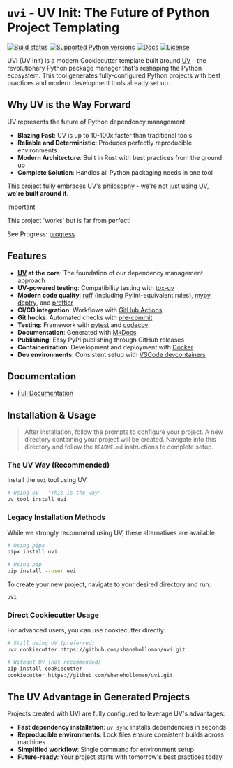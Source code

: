 # `uvi` - UV Init: The Future of Python Project Templating

[![Build status](https://img.shields.io/github/actions/workflow/status/shaneholloman/uvi/main.yml?branch=main)](https://github.com/shaneholloman/uvi/actions/workflows/main.yml?query=branch%3Amain)
[![Supported Python versions](https://img.shields.io/badge/python-3.10_%7C_3.11_%7C_3.12_%7C_3.13-blue?labelColor=grey&color=blue)](https://github.com/shaneholloman/uvi/blob/main/pyproject.toml)
[![Docs](https://img.shields.io/badge/docs-gh--pages-blue)](https://shaneholloman.github.io/uvi/)
[![License](https://img.shields.io/github/license/shaneholloman/uvi)](https://img.shields.io/github/license/shaneholloman/uvi)

UVI (UV Init) is a modern Cookiecutter template built around [UV](https://docs.astral.sh/uv/) - the revolutionary Python package manager that's reshaping the Python ecosystem. This tool generates fully-configured Python projects with best practices and modern development tools already set up.

## Why UV is the Way Forward

UV represents the future of Python dependency management:

- **Blazing Fast**: UV is up to 10-100x faster than traditional tools
- **Reliable and Deterministic**: Produces perfectly reproducible environments
- **Modern Architecture**: Built in Rust with best practices from the ground up
- **Complete Solution**: Handles all Python packaging needs in one tool

This project fully embraces UV's philosophy - we're not just using UV, **we're built around it**.

> [!IMPORTANT]
> This project 'works' but is far from perfect!

See Progress: [progress](./memory-bank/progress.md)

## Features

- **[UV](https://docs.astral.sh/uv/) at the core**: The foundation of our dependency management approach
- **UV-powered testing**: Compatibility testing with [tox-uv](https://github.com/tox-dev/tox-uv)
- **Modern code quality**: [ruff](https://github.com/charliermarsh/ruff) (including Pylint-equivalent rules), [mypy](https://mypy.readthedocs.io/en/stable/), [deptry](https://github.com/shaneholloman/deptry/), and [prettier](https://prettier.io/)
- **CI/CD integration**: Workflows with [GitHub Actions](https://github.com/features/actions)
- **Git hooks**: Automated checks with [pre-commit](https://pre-commit.com/)
- **Testing**: Framework with [pytest](https://docs.pytest.org/en/7.1.x/) and [codecov](https://about.codecov.io/)
- **Documentation**: Generated with [MkDocs](https://www.mkdocs.org/)
- **Publishing**: Easy PyPI publishing through GitHub releases
- **Containerization**: Development and deployment with [Docker](https://www.docker.com/)
- **Dev environments**: Consistent setup with [VSCode devcontainers](https://code.visualstudio.com/docs/devcontainers/containers)

## Documentation

- [Full Documentation](https://shaneholloman.github.io/uvi/)

## Installation & Usage

> After installation, follow the prompts to configure your project. A new directory containing your project will be created. Navigate into this directory and follow the `README.md` instructions to complete setup.

### The UV Way (Recommended)

Install the `uvi` tool using UV:

```bash
# Using UV - "This is the way"
uv tool install uvi
```

### Legacy Installation Methods

While we strongly recommend using UV, these alternatives are available:

```bash
# Using pipx
pipx install uvi
```

```bash
# Using pip
pip install --user uvi
```

To create your new project, navigate to your desired directory and run:

```bash
uvi
```

### Direct Cookiecutter Usage

For advanced users, you can use cookiecutter directly:

```bash
# Still using UV (preferred)
uvx cookiecutter https://github.com/shaneholloman/uvi.git

# Without UV (not recommended)
pip install cookiecutter
cookiecutter https://github.com/shaneholloman/uvi.git
```

## The UV Advantage in Generated Projects

Projects created with UVI are fully configured to leverage UV's advantages:

- **Fast dependency installation**: `uv sync` installs dependencies in seconds
- **Reproducible environments**: Lock files ensure consistent builds across machines
- **Simplified workflow**: Single command for environment setup
- **Future-ready**: Your project starts with tomorrow's best practices today
